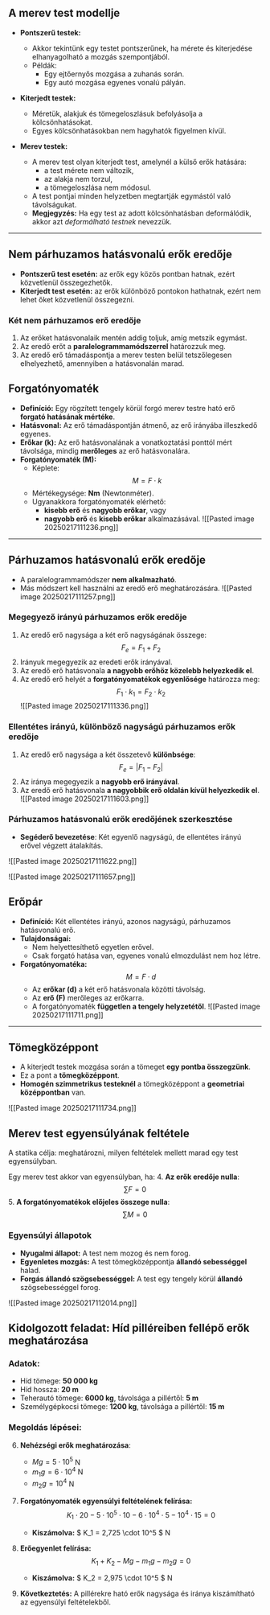 ## A merev test modellje

- **Pontszerű testek:** 
  - Akkor tekintünk egy testet pontszerűnek, ha mérete és kiterjedése elhanyagolható a mozgás szempontjából.  
  - Példák:
    - Egy ejtőernyős mozgása a zuhanás során.
    - Egy autó mozgása egyenes vonalú pályán.

- **Kiterjedt testek:** 
  - Méretük, alakjuk és tömegeloszlásuk befolyásolja a kölcsönhatásokat.
  - Egyes kölcsönhatásokban nem hagyhatók figyelmen kívül.

- **Merev testek:**  
  - A merev test olyan kiterjedt test, amelynél a külső erők hatására:
    - a test mérete nem változik,
    - az alakja nem torzul,
    - a tömegeloszlása nem módosul.
  - A test pontjai minden helyzetben megtartják egymástól való távolságukat.
  - **Megjegyzés:** Ha egy test az adott kölcsönhatásban deformálódik, akkor azt *deformálható testnek* nevezzük.

---

## Nem párhuzamos hatásvonalú erők eredője

- **Pontszerű test esetén:** az erők egy közös pontban hatnak, ezért közvetlenül összegezhetők.
- **Kiterjedt test esetén:** az erők különböző pontokon hathatnak, ezért nem lehet őket közvetlenül összegezni.

### Két nem párhuzamos erő eredője
1. Az erőket hatásvonalaik mentén addig toljuk, amíg metszik egymást.
2. Az eredő erőt a **paralelogrammamódszerrel** határozzuk meg.
3. Az eredő erő támadáspontja a merev testen belül tetszőlegesen elhelyezhető, amennyiben a hatásvonalán marad.



## Forgatónyomaték

- **Definíció:** Egy rögzített tengely körül forgó merev testre ható erő **forgató hatásának mértéke**.
- **Hatásvonal:** Az erő támadáspontján átmenő, az erő irányába illeszkedő egyenes.
- **Erőkar (k):** Az erő hatásvonalának a vonatkoztatási ponttól mért távolsága, mindig **merőleges** az erő hatásvonalára.
- **Forgatónyomaték (M):**
  - Képlete:  
    $$ M = F \cdot k $$
  - Mértékegysége: **Nm** (Newtonméter).
  - Ugyanakkora forgatónyomaték elérhető:
    - **kisebb erő** és **nagyobb erőkar**, vagy
    - **nagyobb erő** és **kisebb erőkar** alkalmazásával.
![[Pasted image 20250217111236.png]]
---

## Párhuzamos hatásvonalú erők eredője

- A paralelogrammamódszer **nem alkalmazható**.
- Más módszert kell használni az eredő erő meghatározására.
![[Pasted image 20250217111257.png]]
### Megegyező irányú párhuzamos erők eredője
1. Az eredő erő nagysága a két erő nagyságának összege:
   $$ F_e = F_1 + F_2 $$
2. Irányuk megegyezik az eredeti erők irányával.
3. Az eredő erő hatásvonala **a nagyobb erőhöz közelebb helyezkedik el**.
4. Az eredő erő helyét a **forgatónyomatékok egyenlősége** határozza meg:
   $$ F_1 \cdot k_1 = F_2 \cdot k_2 $$
![[Pasted image 20250217111336.png]]
### Ellentétes irányú, különböző nagyságú párhuzamos erők eredője
1. Az eredő erő nagysága a két összetevő **különbsége**:
   $$ F_e = |F_1 - F_2| $$
2. Az iránya megegyezik a **nagyobb erő irányával**.
3. Az eredő erő hatásvonala **a nagyobbik erő oldalán kívül helyezkedik el**.
![[Pasted image 20250217111603.png]]
### Párhuzamos hatásvonalú erők eredőjének szerkesztése
- **Segéderő bevezetése**: Két egyenlő nagyságú, de ellentétes irányú erővel végzett átalakítás.

![[Pasted image 20250217111622.png]]

![[Pasted image 20250217111657.png]]
## Erőpár

- **Definíció:** Két ellentétes irányú, azonos nagyságú, párhuzamos hatásvonalú erő.
- **Tulajdonságai:**
  - Nem helyettesíthető egyetlen erővel.
  - Csak forgató hatása van, egyenes vonalú elmozdulást nem hoz létre.
- **Forgatónyomatéka:**
  $$ M = F \cdot d $$
  - Az **erőkar (d)** a két erő hatásvonala közötti távolság.
  - Az **erő (F)** merőleges az erőkarra.
  - A forgatónyomaték **független a tengely helyzetétől**.
![[Pasted image 20250217111711.png]]
---

## Tömegközéppont

- A kiterjedt testek mozgása során a tömeget **egy pontba összegzünk**.
- Ez a pont a **tömegközéppont**.
- **Homogén szimmetrikus testeknél** a tömegközéppont a **geometriai középpontban** van.

![[Pasted image 20250217111734.png]]

## Merev test egyensúlyának feltétele

A statika célja: meghatározni, milyen feltételek mellett marad egy test egyensúlyban.

Egy merev test akkor van egyensúlyban, ha:
4. **Az erők eredője nulla**:
   $$ \sum F = 0 $$
5. **A forgatónyomatékok előjeles összege nulla**:
   $$ \sum M = 0 $$

### **Egyensúlyi állapotok**
- **Nyugalmi állapot:** A test nem mozog és nem forog.
- **Egyenletes mozgás:** A test tömegközéppontja **állandó sebességgel** halad.
- **Forgás állandó szögsebességgel:** A test egy tengely körül **állandó** szögsebességgel forog.

![[Pasted image 20250217112014.png]]

## Kidolgozott feladat: Híd pilléreiben fellépő erők meghatározása

### **Adatok:**
- Híd tömege: **50 000 kg**
- Híd hossza: **20 m**
- Teherautó tömege: **6000 kg**, távolsága a pillértől: **5 m**
- Személygépkocsi tömege: **1200 kg**, távolsága a pillértől: **15 m**

### **Megoldás lépései:**
6. **Nehézségi erők meghatározása**:
   - $Mg = 5 \cdot 10^5$ N
   - $m_1 g = 6 \cdot 10^4$ N
   - $m_2 g = 10^4$ N

7. **Forgatónyomaték egyensúlyi feltételének felírása:**
   $$ K_1 \cdot 20 - 5 \cdot 10^5 \cdot 10 - 6 \cdot 10^4 \cdot 5 - 10^4 \cdot 15 = 0 $$
   - **Kiszámolva:** $ K_1 = 2,725 \cdot 10^5 $ N

8. **Erőegyenlet felírása:**
   $$ K_1 + K_2 - M g - m_1 g - m_2 g = 0 $$
   - **Kiszámolva:** $ K_2 = 2,975 \cdot 10^5 $ N

9. **Következtetés:** A pillérekre ható erők nagysága és iránya kiszámítható az egyensúlyi feltételekből.